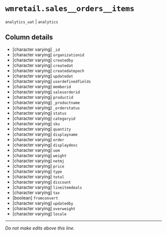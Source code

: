 # `wmretail.sales__orders__items`
`analytics_uat` | `analytics`

## Column details
* [character varying] `_id`
* [character varying] `organizationid`
* [character varying] `createdby`
* [character varying] `createdat`
* [character varying] `createdatepoch`
* [character varying] `updatedat`
* [character varying] `userdefinedfields`
* [character varying] `memberid`
* [character varying] `salesorderid`
* [character varying] `productid`
* [character varying] `_productname`
* [character varying] `_orderstatus`
* [character varying] `status`
* [character varying] `categoryid`
* [character varying] `sku`
* [character varying] `quantity`
* [character varying] `displayname`
* [character varying] `order`
* [character varying] `displaydesc`
* [character varying] `uom`
* [character varying] `weight`
* [character varying] `netmj`
* [character varying] `price`
* [character varying] `type`
* [character varying] `total`
* [character varying] `discount`
* [character varying] `lineitemdeals`
* [character varying] `tax`
* [boolean]   `fromconvert`
* [character varying] `updatedby`
* [character varying] `overweight`
* [character varying] `locale`

-------------------------------------------------------------------------------
*Do not make edits above this line.*
